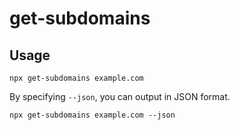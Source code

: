 # get-subdomains

## Usage

```
npx get-subdomains example.com
```

By specifying `--json`, you can output in JSON format.

```
npx get-subdomains example.com --json
```
